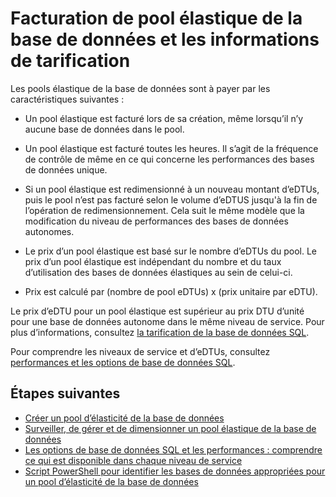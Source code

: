 <properties
    pageTitle="Performances et prix de pool élastique de la base de données SQL"
    description="Informations de tarification spécifiques pour les pools élastique de la base de données."
    services="sql-database"
    documentationCenter=""
    authors="srinia"
    manager="jhubbard"
    editor=""/>

<tags
    ms.service="sql-database"
    ms.devlang="NA"
    ms.date="05/27/2016"
    ms.author="srinia"
    ms.workload="data-management"
    ms.topic="article"
    ms.tgt_pltfrm="NA"/>


# <a name="elastic-database-pool-billing-and-pricing-information"></a>Facturation de pool élastique de la base de données et les informations de tarification

Les pools élastique de la base de données sont à payer par les caractéristiques suivantes :

- Un pool élastique est facturé lors de sa création, même lorsqu’il n’y aucune base de données dans le pool.
- Un pool élastique est facturé toutes les heures. Il s’agit de la fréquence de contrôle de même en ce qui concerne les performances des bases de données unique.
- Si un pool élastique est redimensionné à un nouveau montant d’eDTUs, puis le pool n’est pas facturé selon le volume d’eDTUS jusqu'à la fin de l’opération de redimensionnement. Cela suit le même modèle que la modification du niveau de performances des bases de données autonomes.


- Le prix d’un pool élastique est basé sur le nombre d’eDTUs du pool. Le prix d’un pool élastique est indépendant du nombre et du taux d’utilisation des bases de données élastiques au sein de celui-ci.
- Prix est calculé par (nombre de pool eDTUs) x (prix unitaire par eDTU).

Le prix d’eDTU pour un pool élastique est supérieur au prix DTU d’unité pour une base de données autonome dans le même niveau de service. Pour plus d’informations, consultez [la tarification de la base de données SQL](https://azure.microsoft.com/pricing/details/sql-database/). 


Pour comprendre les niveaux de service et d’eDTUs, consultez [performances et les options de base de données SQL](sql-database-service-tiers.md).

## <a name="next-steps"></a>Étapes suivantes

- [Créer un pool d’élasticité de la base de données](sql-database-elastic-pool-create-portal.md)
- [Surveiller, de gérer et de dimensionner un pool élastique de la base de données](sql-database-elastic-pool-manage-portal.md)
- [Les options de base de données SQL et les performances : comprendre ce qui est disponible dans chaque niveau de service](sql-database-service-tiers.md)
- [Script PowerShell pour identifier les bases de données appropriées pour un pool d’élasticité de la base de données](sql-database-elastic-pool-database-assessment-powershell.md)
